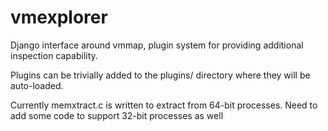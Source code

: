 vmexplorer
==========

Django interface around vmmap, plugin system for providing additional inspection capability.

Plugins can be trivially added to the plugins/ directory where they will be auto-loaded.

Currently memxtract.c is written to extract from 64-bit processes. Need to add some code to support 32-bit processes as well

